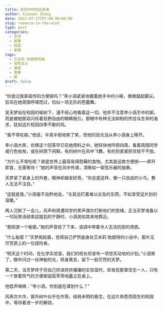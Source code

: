 ```yaml
---
title: 狂风中的校园浪漫
author: Xiaowen Zhang
date: 2022-07-27T07:00:00+08:00
slug: romance-in-the-wind
type: post
categories:
  - 文学
  - 故事
  - 校园
  - 爱情
tags:
  - 艾米莉·勃朗特风格
  - 自然主义
  - 悬疑
  - 青春
  - 粥
draft: false
---
```


“你尝过我家祖传的方便粥吗？”李小涵紧紧地握着她手中的小碗，微微踮起脚尖。狂风在她周围呼啸而过，恰似一场无形的芭蕾舞。

吴天梦站在校园的榆树下，漫不经心地看着这一切。他并不注意李小涵手中的粥，而是被她那双闪烁着狂野自由的眼睛吸引。那眼中有种无法抑制的热忱与生命的渴求，犹如这片校园四季不歇的风。

“我不常吃粥。”他说，半真半假地笑了笑，但他的目光没从李小涵身上移开。

李小涵大笑，仿佛这个回答早已在她预料之中。她轻快地环顾四周，看着周围同学或行色匆匆，或在树荫下闲聊。有的树叶在风中飞舞，有的则紧紧抓住枝干不放。

“为什么不常吃呢？粥是世界上最容易得慰藉的食物。尤其是这款方便粥——即开即食，无需等待！”她的声音在风中传递，清晰如一架弦乐器的独奏。

天梦紧了紧身上的外套，眼神却越发好奇。“你总是这样，像一只自由的小鸟，教人无法不注目。”

“这就是我，”小涵毫不自矜地说，“与其总盯着难以企及的东西，不如享受这片刻的温暖。”

两人沉默了一会儿，风声和周遭同学的笑声偶尔打断他们的思绪。正当天梦准备以一句玩笑话结束这尴尬的宁静时，小涵突如其来地靠近。

“我知道一个秘密。”她的声音低了下来，语调中带着令人无法抗拒的诱惑。

“什么秘密？”天梦挑起眉，觉得自己俨然是身处艾米莉·勃朗特的小说中，那片无尽荒原上的一位探险者。

“明天这个时间，在化学实验室，我们的校长将宣布一项惊天动地的计划。”小涵笑了，眼中闪过一丝神秘的光，转身离去，留下一脸茫然的天梦。

第二天，当天梦终于将自己挤进挤挤攘攘的实验室时，却发现那里空无一人，只有一个冒着热气的方便粥袋孤零零地矗立在桌上。

他低声喃喃：“李小涵，你到底在谋划什么？”

风再次大作，窗外树叶似乎在作答。结局未明的悬念，在这片熟悉而陌生的校园中，等待着进一步的解锁。